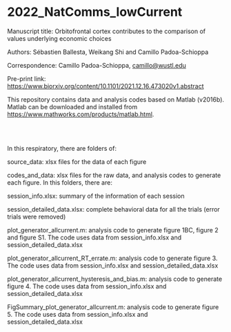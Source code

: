 # 2022_NatComms_lowCurrent
Manuscript title: Orbitofrontal cortex contributes to the comparison of values underlying economic choices

Authors: Sébastien Ballesta, Weikang Shi and Camillo Padoa-Schioppa

Correspondence: Camillo Padoa-Schioppa, camillo@wustl.edu 

Pre-print link: https://www.biorxiv.org/content/10.1101/2021.12.16.473020v1.abstract

This repository contains data and analysis codes based on Matlab (v2016b). Matlab can be downloaded and installed from https://www.mathworks.com/products/matlab.html. 

<br>
<br>
	
In this respiratory, there are folders of:

source_data: xlsx files for the data of each figure 

codes_and_data: xlsx files for the raw data, and analysis codes to generate each figure. In this folders, there are: 

session_info.xlsx: summary of the information of each session

session_detailed_data.xlsx: complete behavioral data for all the trials (error trials were removed)

plot_generator_allcurrent.m: analysis code to generate figure 1BC, figure 2 and figure S1. The code uses data from session_info.xlsx and session_detailed_data.xlsx

plot_generator_allcurrent_RT_errate.m: analysis code to generate figure 3. The code uses data from session_info.xlsx and session_detailed_data.xlsx
	
plot_generator_allcurrent_hysteresis_and_bias.m: analysis code to generate figure 4. The code uses data from session_info.xlsx and session_detailed_data.xlsx

FigSummary_plot_generator_allcurrent.m: analysis code to generate figure 5. The code uses data from session_info.xlsx and session_detailed_data.xlsx
    

  
